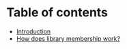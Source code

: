 # Table of contents

* [Introduction](README.md)
* [How does library membership work?](library-membership.md)
